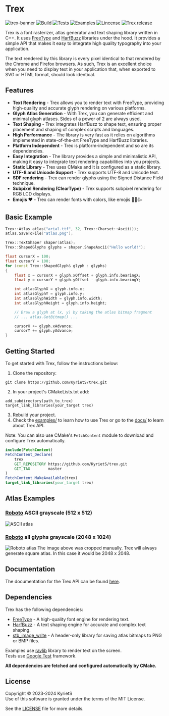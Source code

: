 # Trex

![trex-banner](https://github.com/KyrietS/trex/assets/19170699/8ed15586-9545-4b98-9e83-ce827bac6f3f)
[![Build](https://github.com/KyrietS/trex/actions/workflows/build.yml/badge.svg)](https://github.com/KyrietS/trex/actions/workflows/build.yml)
[![Tests](https://github.com/KyrietS/trex/actions/workflows/tests.yml/badge.svg)](https://github.com/KyrietS/trex/actions/workflows/tests.yml)
[![Examples](https://github.com/KyrietS/trex/actions/workflows/examples.yml/badge.svg)](https://github.com/KyrietS/trex/actions/workflows/examples.yml)
[![Lincense](https://img.shields.io/github/license/KyrietS/trex)](LICENSE)
[![Trex release](https://img.shields.io/github/v/release/KyrietS/trex?include_prereleases&sort=semver)](https://github.com/KyrietS/trex/releases)

Trex is a font rasterizer, atlas generator and text shaping library written in C++. It uses [FreeType](https://github.com/freetype/freetype) and [HarfBuzz](https://github.com/harfbuzz/harfbuzz) libraries under the hood. It provides a simple API that makes it easy to integrate high quality typography into your application.

The text rendered by this library is every pixel identical to that rendered by the Chrome and Firefox browsers. As such, Trex is an excellent choice when you need to display text in your application that, when exported to SVG or HTML format, should look identical.

## Features
* **Text Rendering** - Trex allows you to render text with FreeType, providing high-quality and accurate glyph rendering on various platforms.
* **Glyph Atlas Generation** - With Trex, you can generate efficient and minimal glyph atlases. Sides of a power of 2 are always used.
* **Text Shaping** - Trex integrates HarfBuzz to shape text, ensuring proper placement and shaping of complex scripts and languages.
* **High Performance** - The library is very fast as it relies on algorithms implemented in state-of-the-art FreeType and HarfBuzz libraries.
* **Platform Independent** - Trex is platform-independent and so are its dependencies.
* **Easy Integration** - The library provides a simple and minimalistic API, making it easy to integrate text rendering capabilities into you projects.
* **Static Library** - Trex uses CMake and it is configured as a static library.
* **UTF-8 and Unicode Support** - Trex supports UTF-8 and Unicode text.
* **SDF rendering** - Trex can render glyphs using the Signed Distance Field technique.
* **Subpixel Rendering (ClearType)** - Trex supports subpixel rendering for RGB LCD displays.
* **Emojis ❤️** - Trex can render fonts with colors, like emojis 💪😎👍

## Basic Example

```cpp
Trex::Atlas atlas("arial.ttf", 32, Trex::Charset::Ascii());
atlas.SaveToFile("atlas.png");

Trex::TextShaper shaper(atlas);
Trex::ShapedGlyphs glyphs = shaper.ShapeAscii("Hello world!");

float cursorX = 100;
float cursorY = 100;
for (const Trex::ShapedGlyph& glyph : glyphs)
{
    float x = cursorX + glyph.xOffset + glyph.info.bearingX;
    float y = cursorY + glyph.yOffset - glyph.info.bearingY;

    int atlasGlyphX = glyph.info.x;
    int atlasGlyphY = glyph.info.y;
    int atlasGlyphWidth = glyph.info.width;
    int atlasGlyphHeight = glyph.info.height;

    // Draw a glyph at (x, y) by taking the atlas bitmap fragment
    // ... atlas.GetBitmap() ...

    cursorX += glyph.xAdvance;
    cursorY += glyph.yAdvance;
}

```

## Getting Started
To get started with Trex, follow the instructions below:

1. Clone the repository: 
```
git clone https://github.com/KyrietS/trex.git
```
2. In your project's CMakeLists.txt add:
```
add_subdirectory(path_to_trex)
target_link_libraries(your_target trex)
```
3. Rebuild your project.
4. Check the [examples/](examples/) to learn how to use Trex or go to the [docs/](docs/) to learn about Trex API.

Note: You can also use CMake's `FetchContent` module to download and configure Trex automatically.

```cmake
include(FetchContent)
FetchContent_Declare(
    trex
    GIT_REPOSITORY https://github.com/KyrietS/trex.git
    GIT_TAG        master
)
FetchContent_MakeAvailable(trex)
target_link_libraries(your_target trex)
```

## Atlas Examples

### [Roboto](https://fonts.google.com/specimen/Roboto) ASCII grayscale (512 x 512)
![ASCII atlas](https://github.com/KyrietS/trex/assets/19170699/7780d0c5-259f-45db-a019-ad4388b2489b)


### [Roboto](https://fonts.google.com/specimen/Roboto) all glyphs grayscale (2048 x 1024)
![Roboto atlas](https://github.com/KyrietS/trex/assets/19170699/8dda53ff-9c58-4dcb-b565-5d5b55d6b431)
The image above was cropped manually. Trex will always generate square atlas. In this case it would be 2048 x 2048.

## Documentation
The documentation for the Trex API can be found [here](docs/README.md).

## Dependencies

Trex has the following dependencies:

* [FreeType](https://github.com/freetype/freetype) - A high-quality font engine for rendering text.
* [HarfBuzz](https://github.com/harfbuzz/harfbuzz) - A text shaping engine for accurate and complex text shaping.
* [stb_image_write](https://github.com/nothings/stb) - A header-only library for saving atlas bitmaps to PNG or BMP files.

Examples use [raylib](https://github.com/raysan5/raylib) library to render text on the screen.\
Tests use [Google Test](https://github.com/google/googletest) framework.

**All dependencies are fetched and configured automatically by CMake.**

## License
Copyright © 2023-2024 KyrietS\
Use of this software is granted under the terms of the MIT License.

See the [LICENSE](LICENSE) file for more details.
